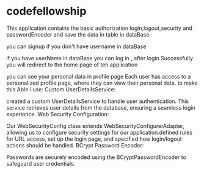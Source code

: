 # codefellowship

This application contains the basic authorization login,logout,security and passwordEncoder and save the data in table in dataBase

you can signup if you don't have username in dataBase

if you have userName in dataBase you can log in , after login Successfully you will redirect to the home page of teh application

you can see your personal data in profile page Each user has access to a personalized profile page, where they can view their personal data. to make this Able i use: Custom UserDetailsService:

created a custom UserDetailsService to handle user authentication. This service retrieves user details from the database, ensuring a seamless login experience. Web Security Configuration:

Our WebSecurityConfig class extends WebSecurityConfigurerAdapter, allowing us to configure security settings for our application.defined rules for URL access, set up the login page, and specified how login/logout actions should be handled. BCrypt Password Encoder:

Passwords are securely encoded using the BCryptPasswordEncoder to safeguard user credentials.
